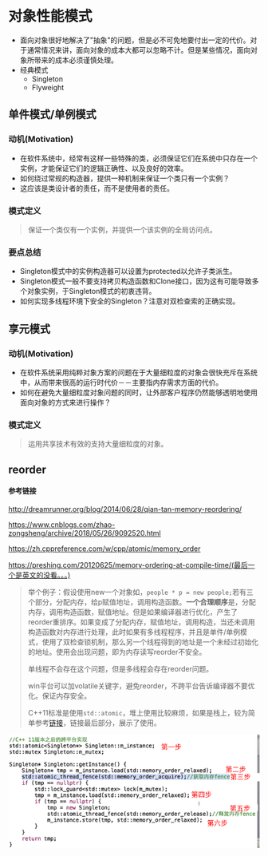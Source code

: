 # 对象性能模式

* 面向对象很好地解决了"抽象"的问题，但是必不可免地要付出一定的代价。对于通常情况来讲，面向对象的成本大都可以忽略不计。但是某些情况，面向对象所带来的成本必须谨慎处理。
* 经典模式
  * Singleton
  * Flyweight

## 单件模式/单例模式

### 动机(Motivation)

* 在软件系统中，经常有这样一些特殊的类，必须保证它们在系统中只存在一个实例，才能保证它们的逻辑正确性、以及良好的效率。
* 如何绕过常规的构造器，提供一种机制来保证一个类只有一个实例？
* 这应该是类设计者的责任，而不是使用者的责任。

### 模式定义

> 保证一个类仅有一个实例，并提供一个该实例的全局访问点。

### 要点总结

* Singleton模式中的实例构造器可以设置为protected以允许子类派生。
* Singleton模式一般不要支持拷贝构造函数和Clone接口，因为这有可能导致多个对象实例，于Singleton模式的初衷违背。
* 如何实现多线程环境下安全的Singleton？注意对双检查索的正确实现。

##  享元模式

### 动机(Motivation)

* 在软件系统采用纯粹对象方案的问题在于大量细粒度的对象会很快充斥在系统中，从而带来很高的运行时代价－－主要指内存需求方面的代价。
* 如何在避免大量细粒度对象问题的同时，让外部客户程序仍然能够透明地使用面向对象的方式来进行操作？

### 模式定义

> 运用共享技术有效的支持大量细粒度的对象。

## reorder

#### 参考链接

http://dreamrunner.org/blog/2014/06/28/qian-tan-memory-reordering/

https://www.cnblogs.com/zhao-zongsheng/archive/2018/05/26/9092520.html

https://zh.cppreference.com/w/cpp/atomic/memory_order

https://preshing.com/20120625/memory-ordering-at-compile-time/(最后一个是英文的没看。。。)

> 举个例子：假设使用new一个对象如，`people * p = new people;`若有三个部分，分配内存，给p赋值地址，调用构造函数。**一个合理顺序**是，分配内存，调用构造函数，赋值地址。但是如果编译器进行优化，产生了reorder重排序。如果变成了分配内存，赋值地址，调用构造，当还未调用构造函数对内存进行处理，此时如果有多线程程序，并且是单件/单例模式，使用了双检查锁机制，那么另一个线程得到的地址是一个未经过初始化的地址。使用会出现问题，即为内存读写reorder不安全。
>
> 单线程不会存在这个问题，但是多线程会存在reorder问题。
>
> win平台可以加volatile关键字，避免reorder，不跨平台告诉编译器不要优化。保证内存安全。
>
> C++11标准是使用`std::atomic`，堆上使用比较麻烦，如果是栈上，较为简单参考[链接](https://www.cnblogs.com/zhao-zongsheng/archive/2018/05/26/9092520.html)，链接最后部分，展示了使用。

![06-01](Picture/06-01.png)